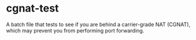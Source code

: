 # cgnat-test
A batch file that tests to see if you are behind a carrier-grade NAT (CGNAT), which may prevent you from performing port forwarding.
